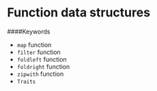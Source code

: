 Function data structures
========================

####Keywords
- `map` function
- `filter` function
- `foldleft` function
- `foldright` function
- `zipwith` function
- `Traits` 